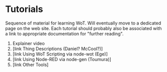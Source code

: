 # Tutorials

Sequence of material for learning WoT.   Will eventually move to a dedicated page on the web site.
Each tutorial should probably also be associated with a link to appropriate documentation for "further reading".

1. Explainer video
2. [link Thing Descriptions (Daniel? McCool?)]
3. [link Using WoT Scripting via node-wot (Ege)] 
4. [link Using Node-RED via node-gen (Toumura)]
5. [link Other Tools]
